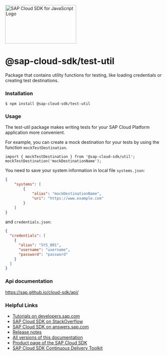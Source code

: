 <a href="https://sap.com/s4sdk"><img src="https://help.sap.com/doc/2324e9c3b28748a4ae2ad08166d77675/1.0/en-US/logo-with-js.svg" alt="SAP Cloud SDK for JavaScript Logo" height="122.92" width="226.773"/></a>

# @sap-cloud-sdk/test-util

Package that contains utility functions for testing, like loading credentials or creating test destinations.

### Installation
```
$ npm install @sap-cloud-sdk/test-util
```

### Usage
The test-util package makes writing tests for your SAP Cloud Platform application more convenient.

For example, you can create a mock destination for your tests by using the function `mockTestDestination`.
```
import { mockTestDestination } from '@sap-cloud-sdk/util';
mockTestDestination('mockDestinationName');
```

You need to save your system information in local file `systems.json`:
```json
{
    "systems": [
        {
            "alias": "mockDestinationName",
            "uri": "https://www.example.com"
        }
    ]
}
```
and `credentials.json`:
```json
{
  "credentials": [
    {
      "alias": "SYS_001",
      "username": "username",
      "password": "password"
    }
  ]
}
```

### Api documentation
https://sap.github.io/cloud-sdk/api/

### Helpful Links

- [Tutorials on developers.sap.com](https://developers.sap.com/tutorial-navigator.html?tag=products:technology-platform/sap-cloud-sdk/sap-cloud-sdk&tag=topic:javascript)
- [SAP Cloud SDK on StackOverflow](https://stackoverflow.com/questions/tagged/sap-cloud-sdk?tab=Newest)
- [SAP Cloud SDK on answers.sap.com](https://answers.sap.com/tags/73555000100800000895)
- [Release notes](https://help.sap.com/doc/2324e9c3b28748a4ae2ad08166d77675/1.0/en-US/js-index.html)
- [All versions of this documentation](https://help.sap.com/viewer/product/SAP_CLOUD_SDK/1.0/en-US)
- [Product page of the SAP Cloud SDK](https://developers.sap.com/topics/cloud-sdk.html)
- [SAP Cloud SDK Continuous Delivery Toolkit](https://github.com/SAP/cloud-s4-sdk-pipeline)

